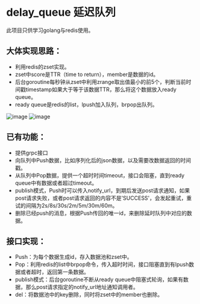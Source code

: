 # delay_queue 延迟队列

此项目只供学习golang与redis使用。

## 大体实现思路：
- 利用redis的zset实现。
- zset中score是TTR（time to return），member是数据的id。
- 后台goroutine每秒钟从zset中利用zrange取出值最小的前5个，判断当前时间戳timestamp如果大于等于该数据TTR，那么将这个数据放入ready queue。
- ready queue是redis的list，lpush加入队列，brpop出队列。



![image](https://qschou.oss-cn-hangzhou.aliyuncs.com/20190218195349703.png)
![image](https://img-blog.csdnimg.cn/20190218195349703.png)


## 已有功能：
- 提供grpc接口
- 向队列中Push数据，比如序列化后的json数据，以及需要改数据返回的时间戳。
- 从队列中Pop数据，提供一个超时时间timeout，接口会阻塞，直到ready queue中有数据或者超过timeout。
- publish模式，Push时可以传入notify_url，到期后发送post请求通知，如果post请求失败，或者post请求返回的内容不是'SUCCESS'，会发起重试，重试的间隔为2s/8s/30s/2m/5m/30m/60m。
- 删除已经push的消息，根据Push传回的唯一id，来删除延时队列中对应的数据。

## 接口实现：
- Push：为每个数据生成id，存入数据池和zset中。
- Pop：利用redis的list中brpop命令，传入超时时间，接口阻塞直到有lpush数据或者超时，返回第一条数据。
- publish模式：后台goroutine不断从ready queue中阻塞式轮询，如果有数据，那么post请求指定的notify_url地址通知调用者。
- del：将数据池中的key删除，同时将zset中的member也删除。

